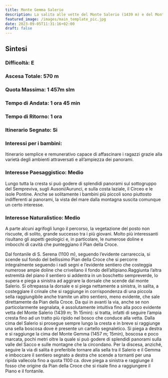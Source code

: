 ```yaml
---
title: Monte Gemma Salerio
description: La salita alle vette del Monte Salerio (1439 m) e del Monte Gemma(1457 m) dalla fonte S. Serena è una facile e panoramica escursione che permette di ammirare diversi ambienti carsici caratteristici dei Lepini e di godere di splendide vedute del mare e delle valli che circondano il massiccio.
featured_image: /images/main_template_pic.jpg
date: 2023-09-05T11:31:16+02:00
draft: false
---
```



## Sintesi
### Difficoltà: E
### Ascesa Totale: 570 m
### Quota Massima: 1 457m slm
### Tempo di Andata: 1 ora 45 min
### Tempo di Ritorno: 1 ora
### Itinerario Segnato: Si
### Interessi per i bambini:
 Itinerario semplice e remunerativo capace di affascinare i ragazzi grazie alla varietà degli ambienti attraversati e all’ampiezza dei panorami.
### Interesse Paesaggistico: Medio
Lungo tutta la cresta si può godere di splendidi panorami sul sottogruppo del Sempreviva, sugli Ausoni/Aurunci, e sulla costa laziale, il Circeo e le isole Pontine. Anche se solitamente i bambini più piccoli sono piuttosto indifferenti ai panorami, la vista del mare dalla montagna suscita comunque un certo interesse.

### Interesse Naturalistico: Medio
A parte alcuni agrifogli lungo il percorso, la vegetazione del posto non riscuote, di solito, grande successo tra i più giovani. Molto più interessanti risultano gli aspetti geologici e, in particolare, le numerose doline e imbocchi di cavità che punteggiano il Pian della Croce.

Dal fontanile di S. Serena (1100 m), seguendo l’evidente carrareccia, si scende sul fondo del bellissimo Pian della Croce che si percorre integralmente seguendo i radi segni e l’evidente sentiero che costeggia numerose ampie doline che crivellano il fondo dell’altipiano.Raggiunta l’altra estremità del piano il sentiero si addentra in un boschetto sempreverde, lo supera e piega a sinistra ad aggirare la dorsale che scende dal monte Salerio. Si oltrepassa la dorsale e si piega nettamente a sinistra, in salita, a costeggiare il crinale che si raggiunge in corrispondenza di una piccola sella raggiungibile anche tramite un altro sentiero, meno evidente, che sale direttamente da Pian della Croce.
Da qui in avanti la via, anche se non particolarmente segnalata, è assolutamente intuitiva fino alla poco evidente vetta del Monte Salerio (1439 m; 1h 15min): si tratta, infatti di seguire l’ampia cresta fino ad un tratto più ripido nel bosco che conduce alla vetta.
Dalla cima del Salerio si prosegue  sempre lungo la cresta e in breve si raggiunge una sella boscosa dove è presente un cartello segnaletico. Si piega a destra e si raggiunge la cima del Monte Gemma (1457 m; 15min), boscosa e poco marcata, pochi metri oltre la quale si può godere di splendidi panorami sulla valle del Sacco e sulle montagne che la circondano.
Per la discesa, anziché, seguire la via di salita è preferibile tornare alla sella tra il Salerio e il Gemma e imboccare il sentiero segnato a destra che scende a tornanti per una ripida vallecola fino a quota 1100 ca. dove piega a sinistra e raggiunge il fosso che origine da Pian della Croce che si risale fino a raggiungere il Piano e il fontanile.



